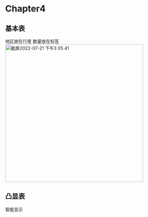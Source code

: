 # Chapter4
## 基本表
地区放在行里 数量放在标签  
<img width="441" alt="截屏2022-07-21 下午3 05 41" src="https://user-images.githubusercontent.com/105503216/180151328-e96f93ee-23b2-48ef-a7d9-881900b521ae.png">

## 凸显表
智能显示
